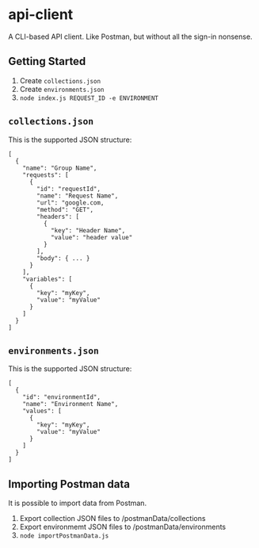 # api-client

A CLI-based API client. Like Postman, but without all the sign-in nonsense.

## Getting Started

1. Create `collections.json`
2. Create `environments.json`
3. `node index.js REQUEST_ID -e ENVIRONMENT`

## `collections.json`

This is the supported JSON structure:
```
[
  {
    "name": "Group Name",
    "requests": [
      {
        "id": "requestId",
        "name": "Request Name",
        "url": "google.com,
        "method": "GET",
        "headers": [
          {
            "key": "Header Name",
            "value": "header value"
          }
        ],
        "body": { ... }
      }
    ],
    "variables": [
      {
        "key": "myKey",
        "value": "myValue"
      }
    ]
  }
]
```
## `environments.json`

This is the supported JSON structure:
```
[
  {
    "id": "environmentId",
    "name": "Environment Name",
    "values": [
      {
        "key": "myKey",
        "value": "myValue"
      }
    ]
  }
]
```

## Importing Postman data

It is possible to import data from Postman.
1. Export collection JSON files to /postmanData/collections
2. Export environmemt JSON files to /postmanData/environments
3. `node importPostmanData.js`